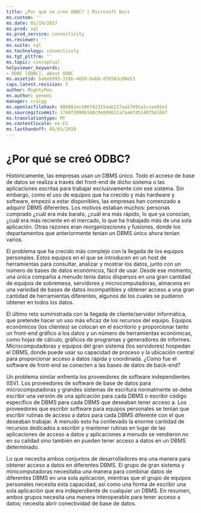 ```yaml
---
title: ¿Por qué se creó ODBC? | Microsoft Docs
ms.custom: ''
ms.date: 01/19/2017
ms.prod: sql
ms.prod_service: connectivity
ms.reviewer: ''
ms.suite: sql
ms.technology: connectivity
ms.tgt_pltfrm: ''
ms.topic: conceptual
helpviewer_keywords:
- ODBC [ODBC], about ODBC
ms.assetid: ba6eb993-316b-4650-bab8-d76583c00e53
caps.latest.revision: 5
author: MightyPen
ms.author: genemi
manager: craigg
ms.openlocfilehash: 88b081ecb06f023154ab227aa57691a1ccee03e1
ms.sourcegitcommit: 1740f3090b168c0e809611a7aa6fd514075616bf
ms.translationtype: MT
ms.contentlocale: es-ES
ms.lasthandoff: 05/03/2018
---
```

# <a name="why-was-odbc-created"></a>¿Por qué se creó ODBC?
Históricamente, las empresas usan un DBMS único. Todo el acceso de base de datos se realiza a través del front-end de dicho sistema o las aplicaciones escritas para trabajar exclusivamente con ese sistema. Sin embargo, como el uso de equipos que ha crecido y más hardware y software, empezó a estar disponibles, las empresas han comenzado a adquirir DBMS diferentes. Los motivos estaban muchos: personas comprado ¿cuál era más barato, ¿cuál era más rápido, lo que ya conocían, ¿cuál era más reciente en el mercado, lo que ha trabajado más de una sola aplicación. Otras razones eran reorganizaciones y fusiones, donde los departamentos que anteriormente tenían un DBMS único ahora tenían varios.  
  
 El problema que ha crecido más complejo con la llegada de los equipos personales. Estos equipos en el que se introducen en un host de herramientas para consultar, analizar y mostrar los datos, junto con un número de bases de datos económicos, fácil de usar. Desde ese momento, una única compañía a menudo tenía datos dispersos en una gran cantidad de equipos de sobremesa, servidores y microcomputadoras, almacena en una variedad de bases de datos incompatibles y obtener acceso a una gran cantidad de herramientas diferentes, algunos de los cuales se pudieron obtener en todos los datos.  
  
 El último reto suministrada con la llegada de cliente/servidor informática, que pretende hacer un uso más eficaz de los recursos del equipo. Equipos económicos (los clientes) se colocan en el escritorio y proporcionar tanto un front-end gráfico a los datos y un número de herramientas económicas, como hojas de cálculo, gráficos de programas y generadores de informes. Microcomputadoras y equipos del gran sistema (los servidores) hospedan el DBMS, donde puede usar su capacidad de proceso y la ubicación central para proporcionar acceso a datos rápida y coordinada. ¿Cómo fue el software de front-end se conecten a las bases de datos de back-end?  
  
 Un problema similar enfrenta los proveedores de software independientes (ISV). Los proveedores de software de base de datos para microcomputadoras y grandes sistemas de escritura normalmente se debe escribir una versión de una aplicación para cada DBMS o escribir código específico de DBMS para cada DBMS que deseaban tener acceso a. Los proveedores que escribir software para equipos personales se tenían que escribir rutinas de acceso a datos para cada DBMS diferente con el que deseaban trabajar. A menudo esto ha conllevado la enorme cantidad de recursos dedicados a escribir y mantener rutinas en lugar de las aplicaciones de acceso a datos y aplicaciones a menudo se vendieron no en su calidad sino también en pueden tener acceso a datos en un DBMS determinado.  
  
 Lo que necesita ambos conjuntos de desarrolladores era una manera para obtener acceso a datos en diferentes DBMS. El grupo de gran sistema y minicomputadoras necesitaba una manera para combinar datos de diferentes DBMS en una sola aplicación, mientras que el grupo de equipos personales necesita esta capacidad, así como una forma de escribir una sola aplicación que era independiente de cualquier un DBMS. En resumen, ambos grupos necesita una manera interoperable para tener acceso a datos; necesita abrir conectividad de base de datos.
